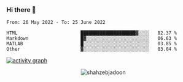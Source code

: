 ### Hi there 👋

<!--START_SECTION:waka-->

```text
From: 26 May 2022 - To: 25 June 2022

HTML                       ████████████████████▓░░░░   82.37 %
Markdown                   █▓░░░░░░░░░░░░░░░░░░░░░░░   06.63 %
MATLAB                     █░░░░░░░░░░░░░░░░░░░░░░░░   03.85 %
Other                      ▓░░░░░░░░░░░░░░░░░░░░░░░░   03.04 %
```

<!--END_SECTION:waka-->

<!--
For more information regarding WakaTime, go to https://github.com/athul/waka-readme#new-to-wakatime
-->

[![activity graph](https://activity-graph.herokuapp.com/graph?username=shahzeb-jadoon&custom_title=Shahzeb's%20Activity%20Graph&theme=github-light&hide_border=true)](https://github.com/ashutosh00710/github-readme-activity-graph)

<p align="center"> <img src="https://github-readme-stats.vercel.app/api?username=shahzeb-jadoon&show_icons=true&theme=dracula" alt="shahzebjadoon" />

<!--
**shahzeb-jadoon/shahzeb-jadoon** is a ✨ _special_ ✨ repository because its `README.md` (this file) appears on your GitHub profile.

Here are some ideas to get you started:

- 🔭 I’m currently working on ...
- 🌱 I’m currently learning ...
- 👯 I’m looking to collaborate on ...
- 🤔 I’m looking for help with ...
- 💬 Ask me about ...
- 📫 How to reach me: ...
- 😄 Pronouns: ...
- ⚡ Fun fact: ...
-->
